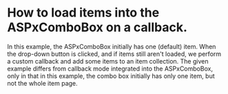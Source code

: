 # How to load items into the ASPxComboBox on a callback.


<p>In this example, the ASPxComboBox initially has one (default) item. When the drop-down button is clicked, and if items still aren't loaded, we perform a custom callback and add some items to an item collection. The given example differs from callback mode integrated into the ASPxComboBox, only in that in this example, the combo box initially has only one item, but not the whole item page.</p>

<br/>


